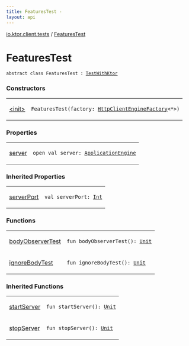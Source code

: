```yaml
---
title: FeaturesTest - 
layout: api
---
```


<div class='api-docs-breadcrumbs'><a href="../index.html">io.ktor.client.tests</a> / <a href="./index.html">FeaturesTest</a></div>

# FeaturesTest

<div class="signature"><code><span class="keyword">abstract</span> <span class="keyword">class </span><span class="identifier">FeaturesTest</span>&nbsp;<span class="symbol">:</span>&nbsp;<a href="../../io.ktor.client.tests.utils/-test-with-ktor/index.html"><span class="identifier">TestWithKtor</span></a></code></div>

### Constructors

<table class="api-docs-table">
<tbody>
<tr>
<td markdown="1">

<a href="-init-.html">&lt;init&gt;</a>


</td>
<td markdown="1">
<div class="signature"><code><span class="identifier">FeaturesTest</span><span class="symbol">(</span><span class="parameterName" id="io.ktor.client.tests.FeaturesTest$<init>(io.ktor.client.engine.HttpClientEngineFactory((io.ktor.client.engine.HttpClientEngineConfig)))/factory">factory</span><span class="symbol">:</span>&nbsp;<a href="../../io.ktor.client.engine/-http-client-engine-factory/index.html"><span class="identifier">HttpClientEngineFactory</span></a><span class="symbol">&lt;</span><span class="identifier">*</span><span class="symbol">&gt;</span><span class="symbol">)</span></code></div>

</td>
</tr>
</tbody>
</table>

### Properties

<table class="api-docs-table">
<tbody>
<tr>
<td markdown="1">

<a href="server.html">server</a>


</td>
<td markdown="1">
<div class="signature"><code><span class="keyword">open</span> <span class="keyword">val </span><span class="identifier">server</span><span class="symbol">: </span><a href="../../io.ktor.server.engine/-application-engine/index.html"><span class="identifier">ApplicationEngine</span></a></code></div>

</td>
</tr>
</tbody>
</table>

### Inherited Properties

<table class="api-docs-table">
<tbody>
<tr>
<td markdown="1">

<a href="../../io.ktor.client.tests.utils/-test-with-ktor/server-port.html">serverPort</a>


</td>
<td markdown="1">
<div class="signature"><code><span class="keyword">val </span><span class="identifier">serverPort</span><span class="symbol">: </span><a href="https://kotlinlang.org/api/latest/jvm/stdlib/kotlin/-int/index.html"><span class="identifier">Int</span></a></code></div>

</td>
</tr>
</tbody>
</table>

### Functions

<table class="api-docs-table">
<tbody>
<tr>
<td markdown="1">

<a href="body-observer-test.html">bodyObserverTest</a>


</td>
<td markdown="1">
<div class="signature"><code><span class="keyword">fun </span><span class="identifier">bodyObserverTest</span><span class="symbol">(</span><span class="symbol">)</span><span class="symbol">: </span><a href="https://kotlinlang.org/api/latest/jvm/stdlib/kotlin/-unit/index.html"><span class="identifier">Unit</span></a></code></div>

</td>
</tr>
<tr>
<td markdown="1">

<a href="ignore-body-test.html">ignoreBodyTest</a>


</td>
<td markdown="1">
<div class="signature"><code><span class="keyword">fun </span><span class="identifier">ignoreBodyTest</span><span class="symbol">(</span><span class="symbol">)</span><span class="symbol">: </span><a href="https://kotlinlang.org/api/latest/jvm/stdlib/kotlin/-unit/index.html"><span class="identifier">Unit</span></a></code></div>

</td>
</tr>
</tbody>
</table>

### Inherited Functions

<table class="api-docs-table">
<tbody>
<tr>
<td markdown="1">

<a href="../../io.ktor.client.tests.utils/-test-with-ktor/start-server.html">startServer</a>


</td>
<td markdown="1">
<div class="signature"><code><span class="keyword">fun </span><span class="identifier">startServer</span><span class="symbol">(</span><span class="symbol">)</span><span class="symbol">: </span><a href="https://kotlinlang.org/api/latest/jvm/stdlib/kotlin/-unit/index.html"><span class="identifier">Unit</span></a></code></div>

</td>
</tr>
<tr>
<td markdown="1">

<a href="../../io.ktor.client.tests.utils/-test-with-ktor/stop-server.html">stopServer</a>


</td>
<td markdown="1">
<div class="signature"><code><span class="keyword">fun </span><span class="identifier">stopServer</span><span class="symbol">(</span><span class="symbol">)</span><span class="symbol">: </span><a href="https://kotlinlang.org/api/latest/jvm/stdlib/kotlin/-unit/index.html"><span class="identifier">Unit</span></a></code></div>

</td>
</tr>
</tbody>
</table>
